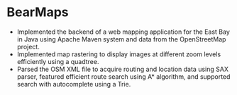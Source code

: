 # BearMaps
-	Implemented the backend of a web mapping application for the East Bay in Java using Apache Maven system and data from the OpenStreetMap project.
-	Implemented map rastering to display images at different zoom levels efficiently using a quadtree.
-	Parsed the OSM XML file to acquire routing and location data using SAX parser, featured efficient route search using A* algorithm, and supported search with autocomplete using a Trie. 
